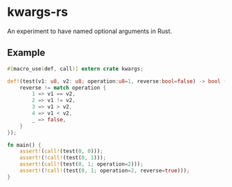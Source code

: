 # kwargs-rs

An experiment to have named optional arguments in Rust.

## Example

```rust
#[macro_use(def, call)] extern crate kwargs;

def!(test(v1: u8, v2: u8; operation:u8=1, reverse:bool=false) -> bool {
    reverse != match operation {
        1 => v1 == v2,
        2 => v1 != v2,
        3 => v1 > v2,
        4 => v1 < v2,
        _ => false,
    }
});

fn main() {
    assert!(call!(test(0, 0)));
    assert!(!call!(test(0, 1)));
    assert!(call!(test(0, 1; operation=2)));
    assert!(!call!(test(0, 1; operation=2, reverse=true)));
}
```
